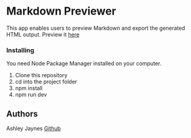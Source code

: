 # Markdown Previewer

This app enables users to preview Markdown and export the generated HTML output. Preview it [here](https://ajaynes.github.io/markdown-previewer/)

### Installing

You need Node Package Manager installed on your computer.

1. Clone this repository
2. cd into the project folder
3. npm install
4. npm run dev

## Authors

Ashley Jaynes
[Github](https://github.com/ajaynes)
